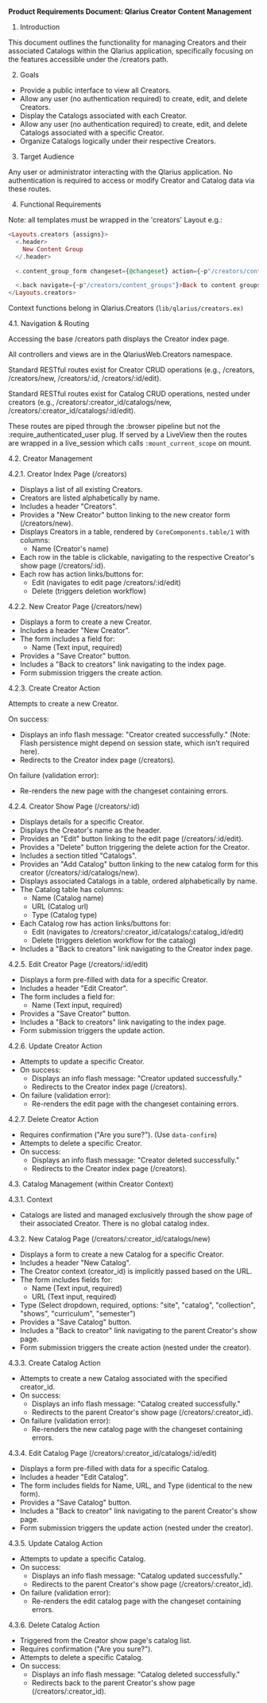 **Product Requirements Document: Qlarius Creator Content Management**

1. Introduction

This document outlines the functionality for managing Creators and their associated Catalogs within the Qlarius application, specifically focusing on the features accessible under the /creators path.

2. Goals

- Provide a public interface to view all Creators.
- Allow any user (no authentication required) to create, edit, and delete Creators.
- Display the Catalogs associated with each Creator.
- Allow any user (no authentication required) to create, edit, and delete Catalogs associated with a specific Creator.
- Organize Catalogs logically under their respective Creators.

3. Target Audience

Any user or administrator interacting with the Qlarius application. No authentication is required to access or modify Creator and Catalog data via these routes.

4. Functional Requirements

Note: all templates must be wrapped in the 'creators' Layout e.g.:

```heex
<Layouts.creators {assigns}>
  <.header>
    New Content Group
  </.header>

  <.content_group_form changeset={@changeset} action={~p"/creators/content_groups"} />

  <.back navigate={~p"/creators/content_groups"}>Back to content groups</.back>
</Layouts.creators>
```

Context functions belong in Qlarius.Creators (`lib/qlarius/creators.ex)`

4.1. Navigation & Routing

Accessing the base /creators path displays the Creator index page.

All controllers and views are in the QlariusWeb.Creators namespace.

Standard RESTful routes exist for Creator CRUD operations (e.g., /creators, /creators/new, /creators/:id, /creators/:id/edit).

Standard RESTful routes exist for Catalog CRUD operations, nested under creators (e.g., /creators/:creator_id/catalogs/new, /creators/:creator_id/catalogs/:id/edit).

These routes are piped through the :browser pipeline but not the :require_authenticated_user plug. If served by a LiveView then the routes are wrapped in a live_session which calls `:mount_current_scope` on mount.

4.2. Creator Management

4.2.1. Creator Index Page (/creators)

- Displays a list of all existing Creators.
- Creators are listed alphabetically by name.
- Includes a header "Creators".
- Provides a "New Creator" button linking to the new creator form (/creators/new).
- Displays Creators in a table, rendered by `CoreComponents.table/1` with columns:
    - Name (Creator's name)
- Each row in the table is clickable, navigating to the respective Creator's show page (/creators/:id).
- Each row has action links/buttons for:
    - Edit (navigates to edit page /creators/:id/edit)
    - Delete (triggers deletion workflow)

4.2.2. New Creator Page (/creators/new)

- Displays a form to create a new Creator.
- Includes a header "New Creator".
- The form includes a field for:
    - Name (Text input, required)
- Provides a "Save Creator" button.
- Includes a "Back to creators" link navigating to the index page.
- Form submission triggers the create action.

4.2.3. Create Creator Action

Attempts to create a new Creator.

On success:
- Displays an info flash message: "Creator created successfully." (Note: Flash persistence might depend on session state, which isn't required here).
- Redirects to the Creator index page (/creators).

On failure (validation error):
- Re-renders the new page with the changeset containing errors.

4.2.4. Creator Show Page (/creators/:id)

- Displays details for a specific Creator.
- Displays the Creator's name as the header.
- Provides an "Edit" button linking to the edit page (/creators/:id/edit).
- Provides a "Delete" button triggering the delete action for the Creator.
- Includes a section titled "Catalogs".
- Provides an "Add Catalog" button linking to the new catalog form for this creator (/creators/:id/catalogs/new).
- Displays associated Catalogs in a table, ordered alphabetically by name.
- The Catalog table has columns:
    - Name (Catalog name)
    - URL (Catalog url)
    - Type (Catalog type)
- Each Catalog row has action links/buttons for:
    - Edit (navigates to /creators/:creator_id/catalogs/:catalog_id/edit)
    - Delete (triggers deletion workflow for the catalog)
- Includes a "Back to creators" link navigating to the Creator index page.

4.2.5. Edit Creator Page (/creators/:id/edit)

- Displays a form pre-filled with data for a specific Creator.
- Includes a header "Edit Creator".
- The form includes a field for:
    - Name (Text input, required)
- Provides a "Save Creator" button.
- Includes a "Back to creators" link navigating to the index page.
- Form submission triggers the update action.

4.2.6. Update Creator Action

- Attempts to update a specific Creator.
- On success:
    - Displays an info flash message: "Creator updated successfully."
    - Redirects to the Creator index page (/creators).
- On failure (validation error):
    - Re-renders the edit page with the changeset containing errors.

4.2.7. Delete Creator Action

- Requires confirmation ("Are you sure?"). (Use `data-confirm`)
- Attempts to delete a specific Creator.
- On success:
    - Displays an info flash message: "Creator deleted successfully."
    - Redirects to the Creator index page (/creators).

4.3. Catalog Management (within Creator Context)

4.3.1. Context

- Catalogs are listed and managed exclusively through the show page of their associated Creator. There is no global catalog index.

4.3.2. New Catalog Page (/creators/:creator_id/catalogs/new)

- Displays a form to create a new Catalog for a specific Creator.
- Includes a header "New Catalog".
- The Creator context (creator_id) is implicitly passed based on the URL.
- The form includes fields for:
    - Name (Text input, required)
    - URL (Text input, required)
- Type (Select dropdown, required, options: "site", "catalog", "collection", "shows", "curriculum", "semester")
- Provides a "Save Catalog" button.
- Includes a "Back to creator" link navigating to the parent Creator's show page.
- Form submission triggers the create action (nested under the creator).

4.3.3. Create Catalog Action

- Attempts to create a new Catalog associated with the specified creator_id.
- On success:
    - Displays an info flash message: "Catalog created successfully."
    - Redirects to the parent Creator's show page (/creators/:creator_id).
- On failure (validation error):
    - Re-renders the new catalog page with the changeset containing errors.

4.3.4. Edit Catalog Page (/creators/:creator_id/catalogs/:id/edit)

- Displays a form pre-filled with data for a specific Catalog.
- Includes a header "Edit Catalog".
- The form includes fields for Name, URL, and Type (identical to the new form).
- Provides a "Save Catalog" button.
- Includes a "Back to creator" link navigating to the parent Creator's show page.
- Form submission triggers the update action (nested under the creator).

4.3.5. Update Catalog Action

- Attempts to update a specific Catalog.
- On success:
    - Displays an info flash message: "Catalog updated successfully."
    - Redirects to the parent Creator's show page (/creators/:creator_id).
- On failure (validation error):
    - Re-renders the edit catalog page with the changeset containing errors.

4.3.6. Delete Catalog Action

- Triggered from the Creator show page's catalog list.
- Requires confirmation ("Are you sure?").
- Attempts to delete a specific Catalog.
- On success:
    - Displays an info flash message: "Catalog deleted successfully."
    - Redirects back to the parent Creator's show page (/creators/:creator_id).
